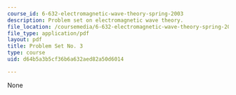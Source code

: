 ```yaml
---
course_id: 6-632-electromagnetic-wave-theory-spring-2003
description: Problem set on electromagnetic wave theory.
file_location: /coursemedia/6-632-electromagnetic-wave-theory-spring-2003/d64b5a3b5cf36b6a632aed82a50d6014_ps3.pdf
file_type: application/pdf
layout: pdf
title: Problem Set No. 3
type: course
uid: d64b5a3b5cf36b6a632aed82a50d6014

---
```

None